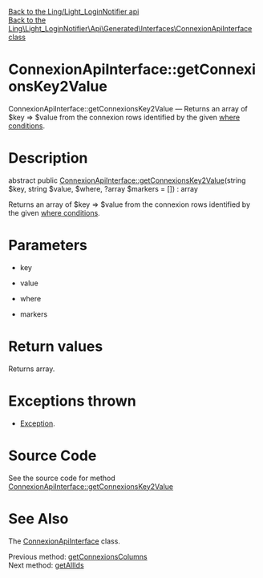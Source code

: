 [Back to the Ling/Light_LoginNotifier api](https://github.com/lingtalfi/Light_LoginNotifier/blob/master/doc/api/Ling/Light_LoginNotifier.md)<br>
[Back to the Ling\Light_LoginNotifier\Api\Generated\Interfaces\ConnexionApiInterface class](https://github.com/lingtalfi/Light_LoginNotifier/blob/master/doc/api/Ling/Light_LoginNotifier/Api/Generated/Interfaces/ConnexionApiInterface.md)


ConnexionApiInterface::getConnexionsKey2Value
================



ConnexionApiInterface::getConnexionsKey2Value — Returns an array of $key => $value from the connexion rows identified by the given [where conditions](https://github.com/lingtalfi/SimplePdoWrapper#the-where-conditions).




Description
================


abstract public [ConnexionApiInterface::getConnexionsKey2Value](https://github.com/lingtalfi/Light_LoginNotifier/blob/master/doc/api/Ling/Light_LoginNotifier/Api/Generated/Interfaces/ConnexionApiInterface/getConnexionsKey2Value.md)(string $key, string $value, $where, ?array $markers = []) : array




Returns an array of $key => $value from the connexion rows identified by the given [where conditions](https://github.com/lingtalfi/SimplePdoWrapper#the-where-conditions).




Parameters
================


- key

    

- value

    

- where

    

- markers

    


Return values
================

Returns array.


Exceptions thrown
================

- [Exception](http://php.net/manual/en/class.exception.php).&nbsp;







Source Code
===========
See the source code for method [ConnexionApiInterface::getConnexionsKey2Value](https://github.com/lingtalfi/Light_LoginNotifier/blob/master/Api/Generated/Interfaces/ConnexionApiInterface.php#L173-L173)


See Also
================

The [ConnexionApiInterface](https://github.com/lingtalfi/Light_LoginNotifier/blob/master/doc/api/Ling/Light_LoginNotifier/Api/Generated/Interfaces/ConnexionApiInterface.md) class.

Previous method: [getConnexionsColumns](https://github.com/lingtalfi/Light_LoginNotifier/blob/master/doc/api/Ling/Light_LoginNotifier/Api/Generated/Interfaces/ConnexionApiInterface/getConnexionsColumns.md)<br>Next method: [getAllIds](https://github.com/lingtalfi/Light_LoginNotifier/blob/master/doc/api/Ling/Light_LoginNotifier/Api/Generated/Interfaces/ConnexionApiInterface/getAllIds.md)<br>

